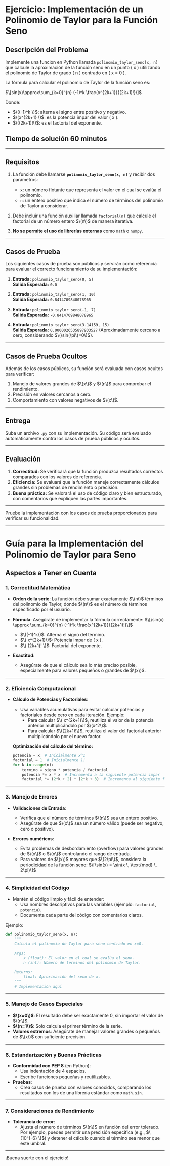 
# Ejercicio: Implementación de un Polinomio de Taylor para la Función Seno

## **Descripción del Problema**

Implemente una función en Python llamada `polinomio_taylor_seno(x, n)` que calcule la aproximación de la función seno en un punto \( x \) utilizando el polinomio de Taylor de grado \( n \) centrado en \( x = 0 \).

La fórmula para calcular el polinomio de Taylor de la función seno es:

$\[sin(x)\approx\sum_{k=0}^{n} (-1)^k \frac{x^{2k+1}}{(2k+1)!}\]$

Donde:
- $\((-1)^k \)$: alterna el signo entre positivo y negativo.
- $\(x^{2k+1} \)$: es la potencia impar del valor \( x \).
- $\((2k+1)!\)$: es el factorial del exponente.

## **Tiempo de solución 60 minutos**
---

## **Requisitos**

1. La función debe llamarse **`polinomio_taylor_seno(x, n)`** y recibir dos parámetros:
   - `x`: un número flotante que representa el valor en el cual se evalúa el polinomio.
   - `n`: un entero positivo que indica el número de términos del polinomio de Taylor a considerar.

2. Debe incluir una función auxiliar llamada `factorial(n)` que calcule el factorial de un número entero $\(n\)$ de manera iterativa.

3. **No se permite el uso de librerías externas** como `math` o `numpy`.

---

## **Casos de Prueba**

Los siguientes casos de prueba son públicos y servirán como referencia para evaluar el correcto funcionamiento de su implementación:

1. **Entrada:** `polinomio_taylor_seno(0, 5)`  
   **Salida Esperada:** `0.0`

2. **Entrada:** `polinomio_taylor_seno(1, 10)`  
   **Salida Esperada:** `0.8414709848078965`

3. **Entrada:** `polinomio_taylor_seno(-1, 7)`  
   **Salida Esperada:** `-0.8414709848078965`

4. **Entrada:** `polinomio_taylor_seno(3.14159, 15)`  
   **Salida Esperada:** `0.0000026535897933527` (Aproximadamente cercano a cero, considerando $\(\sin(\pi\)=0\)$).

---

## **Casos de Prueba Ocultos**

Además de los casos públicos, su función será evaluada con casos ocultos para verificar:
1. Manejo de valores grandes de $\(x\)$ y $\(n\)$ para comprobar el rendimiento.
2. Precisión en valores cercanos a cero.
3. Comportamiento con valores negativos de $\(x\)$.

---

## **Entrega**

Suba un archivo `.py` con su implementación. Su código será evaluado automáticamente contra los casos de prueba públicos y ocultos.

---

## **Evaluación**

1. **Correctitud:** Se verificará que la función produzca resultados correctos comparados con los valores de referencia.
2. **Eficiencia:** Se evaluará que la función maneje correctamente cálculos grandes sin problemas de rendimiento o precisión.
3. **Buena práctica:** Se valorará el uso de código claro y bien estructurado, con comentarios que expliquen las partes importantes.

---
Pruebe la implementación con los casos de prueba proporcionados para verificar su funcionalidad.

---

# Guía para la Implementación del Polinomio de Taylor para Seno

## **Aspectos a Tener en Cuenta**

### **1. Correctitud Matemática**
- **Orden de la serie**: La función debe sumar exactamente $\(n\)$ términos del polinomio de Taylor, donde $\(n\)$ es el número de términos especificado por el usuario.
- **Fórmula**: Asegúrate de implementar la fórmula correctamente:
  $\[\sin(x) \approx \sum_{k=0}^{n} (-1)^k \frac{x^{2k+1}}{(2k+1)!}\]$
  - $\((-1)^k\)$: Alterna el signo del término.
  - $\( x^{2k+1}\)$: Potencia impar de \( x \).
  - $\( (2k+1)! \)$: Factorial del exponente.

- **Exactitud**:
  - Asegúrate de que el cálculo sea lo más preciso posible, especialmente para valores pequeños o grandes de $\(x\)$.

---

### **2. Eficiencia Computacional**
- **Cálculo de Potencias y Factoriales**:
  - Usa variables acumulativas para evitar calcular potencias y factoriales desde cero en cada iteración.
    Ejemplo:
    - Para calcular $\( x^{2k+1}\)$, reutiliza el valor de la potencia anterior multiplicándolo por $\(x^2\)$.
    - Para calcular $\((2k+1)!\)$, reutiliza el valor del factorial anterior multiplicándolo por el nuevo factor.

  **Optimización del cálculo del término:**
  ```python
  potencia = x  # Inicialmente x^1
  factorial = 1  # Inicialmente 1!
  for k in range(n):
      termino = signo * potencia / factorial
      potencia *= x * x  # Incrementa a la siguiente potencia impar
      factorial *= (2*k + 2) * (2*k + 3)  # Incrementa al siguiente factorial impar
  ```
---

### **3. Manejo de Errores**
- **Validaciones de Entrada**:
  - Verifica que el número de términos $\(n\)$ sea un entero positivo.
  - Asegúrate de que $\(x\)$ sea un número válido (puede ser negativo, cero o positivo).
  
- **Errores numéricos**:
  - Evita problemas de desbordamiento (overflow) para valores grandes de $\(x\)$ o $\(n\)$ controlando el rango de entrada.
  - Para valores de $\(x\)$ mayores que $\(2\pi\)$, considera la periodicidad de la función seno:
    $\[\sin(x) = \sin(x \, \text{mod} \, 2\pi)\]$

---

### **4. Simplicidad del Código**
- Mantén el código limpio y fácil de entender:
  - Usa nombres descriptivos para las variables (ejemplo: `factorial`, `potencia`).
  - Documenta cada parte del código con comentarios claros.

Ejemplo:
```python
def polinomio_taylor_seno(x, n):
    """
    Calcula el polinomio de Taylor para seno centrado en x=0.
    
    Args:
        x (float): El valor en el cual se evalúa el seno.
        n (int): Número de términos del polinomio de Taylor.
    
    Returns:
        float: Aproximación del seno de x.
    """
    # Implementación aquí
```

---

### **5. Manejo de Casos Especiales**
- **$\(x=0\)$**: El resultado debe ser exactamente 0, sin importar el valor de $\(n\)$.
- **$\(n=1\)$**: Solo calcula el primer término de la serie.
- **Valores extremos**: Asegúrate de manejar valores grandes o pequeños de $\(x\)$ con suficiente precisión.

---

### **6. Estandarización y Buenas Prácticas**
- **Conformidad con PEP 8** (en Python):
  - Usa indentación de 4 espacios.
  - Escribe funciones pequeñas y reutilizables.
- **Pruebas**:
  - Crea casos de prueba con valores conocidos, comparando los resultados con los de una librería estándar como `math.sin`.

---

### **7. Consideraciones de Rendimiento**
- **Tolerancia de error**:
  - Ajusta el número de términos $\(n\)$ en función del error tolerado. Por ejemplo, puedes permitir una precisión específica (e.g., $\(10^{-6} \)$) y detener el cálculo cuando el término sea menor que este umbral.

---



¡Buena suerte con el ejercicio!
